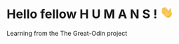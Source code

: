 # Hello fellow H U M A N S ! <img src="https://raw.githubusercontent.com/Akshzz-16/Akshzz-16/main/wave.gif" width="30px">
<p>Learning from the The Great-Odin project</p>

